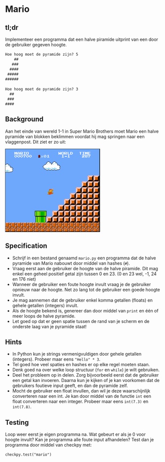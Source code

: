 # Mario

## tl;dr
Implementeer een programma dat een halve piramide uitprint van een door de gebruiker gegeven hoogte.

```
Hoe hoog moet de pyramide zijn? 5
    ##
   ###
  ####
 #####
######

Hoe hoog moet de pyramide zijn? 3
  ##
 ###
####
```

## Background
Aan het einde van wereld 1-1 in Super Mario Brothers moet Mario een halve pyramide van blokken beklimmen voordat hij mag springen naar een vlaggenpost. Dit ziet er zo uit:

![](mario.png)

## Specification

* Schrijf in een bestand genaamd `mario.py` een programma dat de halve pyramide van Mario nabouwt door middel van hashes (`#`).
* Vraag eerst aan de gebruiker de hoogte van de halve piramide. Dit mag enkel een geheel positief getal zijn tussen 0 en 23. (0 en 23 wel, -1, 24 en 176 niet)
* Wanneer de gebruiker een foute hoogte invult vraag je de gebruiker opnieuw naar de hoogte. Net zo lang tot de gebruiker een goede hoogte invult.
* Je mag aannemen dat de gebruiker enkel komma getallen (floats) en gehele getallen (integers) invult.
* Als de hoogte bekend is, genereer dan door middel van `print` en één of meer loops de halve pyramide.
* Let goed op dat er geen spatie tussen de rand van je scherm en de onderste laag van je pyramide staat!

## Hints

* In Python kun je strings vermenigvuldigen door gehele getallen (integers). Probeer maar eens `"Hello" * 3`.
* Tel goed hoe veel spaties en hashes er op elke regel moeten staan.
* Denk goed na over welke loop structuur (`for` en `while`) je wilt gebruiken.
* Deel het probleem op in delen. Zorg bijvoorbeeld eerst dat de gebruiker een getal kan invoeren. Daarna kun je kijken of je kan voorkomen dat de gebruikers foutieve input geeft, en dan de pyramide zelf.
* Mocht de gebruiker een float invullen, dan wil je deze waarschijnlijk converteren naar een int. Je kan door middel van de functie `int` een float converteren naar een integer. Probeer maar eens `int(7.3)` en `int(7.8)`.

## Testing
Loop weer eerst je eigen programma na. Wat gebeurt er als je 0 voor hoogte invult? Kan je programma alle foute input afhandelen? Test dan je programma door middel van checkpy met:

```
checkpy.test("mario")
```
